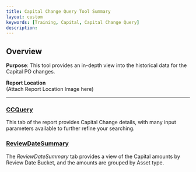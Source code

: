 ```yaml
---
title: Capital Change Query Tool Summary
layout: custom
keywords: [Training, Capital, Capital Change Query]
description: 
---
```


## Overview

**Purpose**:  This tool provides an in-depth view into the historical data for the Capital PO changes.

**Report Location**<br>
(Attach Report Location Image here)

___
### [ CCQuery ](/bApps/InterjectTraining/Capital/CCQuery.html)

This tab of the report provides Capital Change details, with many input parameters available to further refine your searching.

### [ ReviewDateSummary ](/bApps/InterjectTraining/Capital/ReviewDateSummary.html)

The *ReviewDateSummary* tab provides a view of the Capital amounts by Review Date Bucket, and the amounts are grouped by Asset type.
